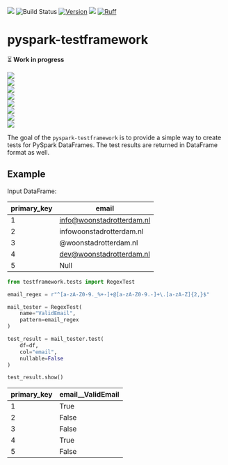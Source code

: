 ![](https://img.shields.io/pypi/pyversions/pyspark-testframework)
![Build Status](https://github.com/woonstadrotterdam/pyspark-testframework/actions/workflows/cicd.yml/badge.svg)
[![Version](https://img.shields.io/pypi/v/pyspark-testframework)](https://pypi.org/project/pyspark-testframework/)
![](https://img.shields.io/github/license/woonstadrotterdam/pyspark-testframework)
[![Ruff](https://img.shields.io/endpoint?url=https://raw.githubusercontent.com/astral-sh/ruff/main/assets/badge/v2.json)](https://github.com/astral-sh/ruff)

# pyspark-testframework

⏳ **Work in progress**

![](https://progress-bar.dev/100/?title=RegexTest&width=120)  
![](https://progress-bar.dev/100/?title=IsIntegerString&width=83)  
![](https://progress-bar.dev/50/?title=ValidEmail&width=113)  
![](https://progress-bar.dev/0/?title=ContainsValue&width=95)  
![](https://progress-bar.dev/0/?title=ValidValueRange&width=83)  
![](https://progress-bar.dev/0/?title=ValidCategory&width=95)  
![](https://progress-bar.dev/0/?title=CorrectValue&width=102)  
![](<https://progress-bar.dev/0/?title=(...)&width=145>)

The goal of the `pyspark-testframework` is to provide a simple way to create tests for PySpark DataFrames. The test results are returned in DataFrame format as well.

## Example

Input DataFrame:

| primary_key | email                     |
| ----------- | ------------------------- |
| 1           | info@woonstadrotterdam.nl |
| 2           | infowoonstadrotterdam.nl  |
| 3           | @woonstadrotterdam.nl     |
| 4           | dev@woonstadrotterdam.nl  |
| 5           | Null                      |

```python
from testframework.tests import RegexTest

email_regex = r"^[a-zA-Z0-9._%+-]+@[a-zA-Z0-9.-]+\.[a-zA-Z]{2,}$"

mail_tester = RegexTest(
    name="ValidEmail",
    pattern=email_regex
)

test_result = mail_tester.test(
    df=df,
    col="email",
    nullable=False
)

test_result.show()
```

| primary_key | email\_\_ValidEmail |
| ----------- | ------------------- |
| 1           | True                |
| 2           | False               |
| 3           | False               |
| 4           | True                |
| 5           | False               |

